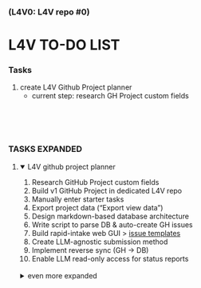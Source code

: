 ### (L4V0: L4V repo #0)


# L4V TO-DO LIST

### Tasks

1) create L4V Github Project planner  
   - current step: research GH Project custom fields  

<br>
<br>
<br>

### TASKS EXPANDED

1) <details open>
   <summary>L4V github project planner</summary>


   1) Research GitHub Project custom fields  
   2) Build v1 GitHub Project in dedicated L4V repo  
   3) Manually enter starter tasks  
   4) Export project data (“Export view data”)  
   5) Design markdown-based database architecture  
   6) Write script to parse DB & auto-create GH issues  
   7) Build rapid-intake web GUI  > [issue templates](https://docs.github.com/en/communities/using-templates-to-encourage-useful-issues-and-pull-requests/about-issue-and-pull-request-templates#issue-templates)
   8) Create LLM-agnostic submission method  
   9) Implement reverse sync (GH → DB)  
   10) Enable LLM read-only access for status reports

   <br> 

   <details>
   <summary>even more expanded</summary>
   
   
   
   1) **Research GitHub Project custom fields**  
      - Read official docs; note field types & limits  
      - Draft initial list of required custom fields  
      - **[Q1]** Specify any *must-have* fields/tags (e.g., **Priority**, **Status**, **LLM Ready**)
   
   2) **Build v1 GitHub Project in dedicated L4V repo**  
      - Create or select L4V repository  
      - Enable Projects, add custom fields/tags from Task 1  
      - **[Q2]** Use a brand-new repo or an existing one?
   
   3) **Manually enter starter tasks**  
      - Add ~5-8 varied issues to exercise every field  
      - Confirm fields render correctly in board views
   
   4) **Export project data**  
      - Use “Export view data” to download CSV/JSON  
      - Store export in project `/data/` folder for analysis
   
   5) **Design markdown-based database architecture**  
      - Map exported field names → cleaner camelCase keys  
      - Define controlled vocabularies (e.g., `status:` idea | backlog | in-progress | review | done)  
      - **[Q3]** Preferred file name and location for the DB (e.g., `project_db.md` in repo root)?
   
   6) **Write script to parse DB & create issues**  
      - Choose language (GitHub REST/GraphQL API)  
      - Parse markdown → JSON, POST to GitHub  
      - Handle updates vs. new items  
      - **[Q4]** Language preference: **Python**, **JavaScript/Node**, or other?
   
   7) **Build rapid-intake web GUI**  
      - Minimal form → writes to DB and/or GH API  
      - Consider Flask/FastAPI (Python) or Next.js (JS)  
      - Trigger backend script on submission  
      - **[Q5]** Any UI/tech-stack preferences?
   
   8) **Create LLM-agnostic submission method**  
      - Define plain-text syntax (e.g., `/add "Task" :: description :: labels`)  
      - Backend parses and enqueues creation workflow
   
   9) **Implement reverse sync (GH → DB)**  
      - Scheduled job or GitHub Action to append/merge changes back into DB  
      - Resolve conflicts (GH edits vs. DB edits)
   
   10) **Enable LLM read-only access for status reports**  
       - Host DB file in repo (public or token-scoped)  
       - Document retrieval URL or API endpoint for LLMs  
       - Optional: expose filtered JSON for easy parsing
   
   ---
   
   ### Clarifying Questions
   
   1. **[Q1]** Must-have custom fields/tags?  
   2. **[Q2]** New repo vs. existing L4V repo?  
   3. **[Q3]** Preferred database file name/location?  
   4. **[Q4]** Script language preference (Python/JS/other)?  
   5. **[Q5]** Front-end tech preference (Flask, Next.js, etc.)?
   
   </details>
   
   </details>
